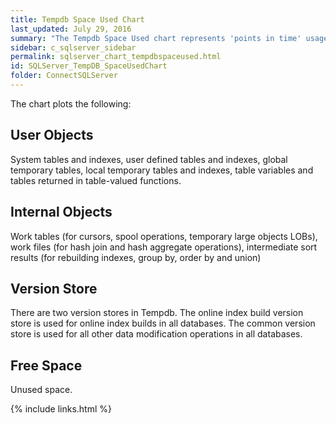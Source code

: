 ```yaml
---
title: Tempdb Space Used Chart
last_updated: July 29, 2016
summary: "The Tempdb Space Used chart represents 'points in time' usage. It is populated from tempdb.sys.dm_db_file_space_usage."
sidebar: c_sqlserver_sidebar
permalink: sqlserver_chart_tempdbspaceused.html
id: SQLServer_TempDB_SpaceUsedChart
folder: ConnectSQLServer
---
```



The chart plots the following:

## User Objects

System tables and indexes, user defined tables and indexes, global temporary tables, local temporary tables and indexes, table variables and tables returned in table-valued functions.

## Internal Objects

Work tables (for cursors, spool operations, temporary large objects LOBs), work files (for hash join and hash aggregate operations), intermediate sort results (for rebuilding indexes, group by, order by and union)

## Version Store

There are two version stores in Tempdb. The online index build version store is used for online index builds in all databases. The common version store is used for all other data modification operations in all databases.

## Free Space

Unused space.

{% include links.html %}
